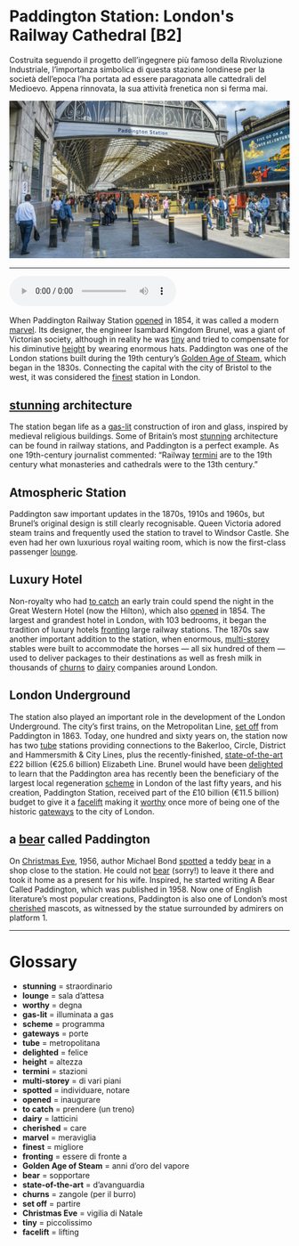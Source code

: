 # Paddington Station: London's Railway Cathedral   [B2]

Costruita seguendo il progetto dell’ingegnere più famoso della Rivoluzione Industriale, l’importanza simbolica di questa stazione londinese per la società dell’epoca l’ha portata ad essere paragonata alle cattedrali del Medioevo. Appena rinnovata, la sua attività frenetica non si ferma mai.

![](Paddington%20Station%20London%27s%20Railway%20Cathedral.jpg)

--------------

<div>
<audio controls autoplay>
    <source src="https://raw.githubusercontent.com/dartie/knowledge-base/main/English/SpeakUp/2022-12/Paddington%20Station%20London%27s%20Railway%20Cathedral.mp3" type="audio/mpeg">
</audio>
</div>


When Paddington Railway Station [opened](## "inaugurare") in 1854, it was called a modern [marvel](## "meraviglia"). Its designer, the engineer Isambard Kingdom Brunel, was a giant of Victorian society, although in reality he was [tiny](## "piccolissimo") and tried to compensate for his diminutive [height](## "altezza") by wearing enormous hats. Paddington was one of the London stations built during the 19th century’s [Golden Age of Steam](## "anni d’oro del vapore"), which began in the 1830s. Connecting the capital with the city of Bristol to the west, it was considered the [finest](## "migliore") station in London.

## [stunning](## "straordinario") architecture
The station began life as a [gas-lit](## "illuminata a gas") construction of iron and glass, inspired by medieval religious buildings. Some of Britain’s most [stunning](## "straordinario") architecture can be found in railway stations, and Paddington is a perfect example. As one 19th-century journalist commented: “Railway [termini](## "stazioni") are to the 19th century what monasteries and cathedrals were to the 13th century.” 

## Atmospheric Station
Paddington saw important updates in the 1870s, 1910s and 1960s, but Brunel’s original design is still clearly recognisable. Queen Victoria adored steam trains and frequently used the station to travel to Windsor Castle. She even had her own luxurious royal waiting room, which is now the first-class passenger [lounge](## "sala d’attesa"). 

## Luxury Hotel
Non-royalty who had [to catch](## "prendere (un treno)") an early train could spend the night in the Great Western Hotel (now the Hilton), which also [opened](## "inaugurare") in 1854. The largest and grandest hotel in London, with 103 bedrooms, it began the tradition of luxury hotels [fronting](## "essere di fronte a") large railway stations. The 1870s saw another important addition to the station, when enormous, [multi-storey](## "di vari piani") stables were built to accommodate the horses — all six hundred of them — used to deliver packages to their destinations as well as fresh milk in thousands of [churns](## "zangole (per il burro)") to [dairy](## "latticini") companies around London.

## London Underground
The station also played an important role in the development of the London Underground. The city’s first trains, on the Metropolitan Line, [set off](## "partire") from Paddington in 1863. Today, one hundred and sixty years on, the station now has two [tube](## "metropolitana") stations providing connections to the Bakerloo, Circle, District and Hammersmith & City Lines, plus the recently-finished, [state-of-the-art](## "d’avanguardia") £22 billion (€25.6 billion) Elizabeth Line. Brunel would have been [delighted](## "felice") to learn that the Paddington area has recently been the beneficiary of the largest local regeneration [scheme](## "programma") in London of the last fifty years, and his creation, Paddington Station, received part of the £10 billion (€11.5 billion) budget to give it a [facelift](## "lifting") making it [worthy](## "degna") once more of being one of the historic [gateways](## "porte") to the city of London.

## a [bear](## "sopportare") called Paddington
On [Christmas Eve](## "vigilia di Natale"), 1956, author Michael Bond [spotted](## "individuare, notare") a teddy [bear](## "sopportare") in a shop close to the station. He could not [bear](## "sopportare") (sorry!) to leave it there and took it home as a present for his wife. Inspired, he started writing A Bear Called Paddington, which was published in 1958. Now one of English literature’s most popular creations, Paddington is also one of London’s most [cherished](## "care") mascots, as witnessed by the statue surrounded by admirers on platform 1. 
 

--------------

<div style = "display:block; clear:both; page-break-after:always;"></div>

# Glossary
* **stunning** = straordinario
* **lounge** = sala d’attesa
* **worthy** = degna
* **gas-lit** = illuminata a gas
* **scheme** = programma
* **gateways** = porte
* **tube** = metropolitana
* **delighted** = felice
* **height** = altezza
* **termini** = stazioni
* **multi-storey** = di vari piani
* **spotted** = individuare, notare
* **opened** = inaugurare
* **to catch** = prendere (un treno)
* **dairy** = latticini
* **cherished** = care
* **marvel** = meraviglia
* **finest** = migliore
* **fronting** = essere di fronte a
* **Golden Age of Steam** = anni d’oro del vapore
* **bear** = sopportare
* **state-of-the-art** = d’avanguardia
* **churns** = zangole (per il burro)
* **set off** = partire
* **Christmas Eve** = vigilia di Natale
* **tiny** = piccolissimo
* **facelift** = lifting
